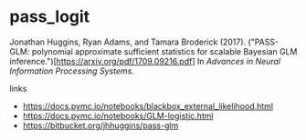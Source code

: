 # pass_logit

Jonathan Huggins, Ryan Adams, and Tamara Broderick (2017).
("PASS-GLM: polynomial approximate
sufficient  statistics  for  scalable  Bayesian  GLM  inference.")[https://arxiv.org/pdf/1709.09216.pdf]
In _Advances in Neural Information Processing Systems_.

links
* <https://docs.pymc.io/notebooks/blackbox_external_likelihood.html>
* <https://docs.pymc.io/notebooks/GLM-logistic.html>
* <https://bitbucket.org/jhhuggins/pass-glm>
